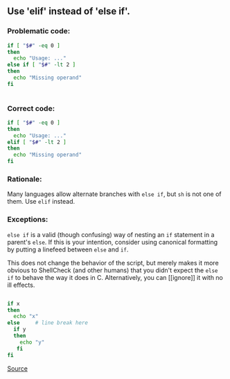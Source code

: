 ## Use 'elif' instead of 'else if'.

### Problematic code:

```sh
if [ "$#" -eq 0 ]
then
  echo "Usage: ..."
else if [ "$#" -lt 2 ]
then
  echo "Missing operand"
fi
  
```

### Correct code:

```sh
if [ "$#" -eq 0 ]
then
  echo "Usage: ..."
elif [ "$#" -lt 2 ]
then
  echo "Missing operand"
fi
```
### Rationale:

Many languages allow alternate branches with `else if`, but `sh` is not one of them. Use `elif` instead.

### Exceptions:

`else if` is a valid (though confusing) way of nesting an `if` statement in a parent's `else`. If this is your intention, consider using canonical formatting by putting a linefeed between `else` and `if`.

This does not change the behavior of the script, but merely makes it more obvious to ShellCheck (and other humans) that you didn't expect the `else if` to behave the way it does in C. Alternatively, you can [[ignore]] it with no ill effects.

```sh

if x
then
  echo "x"
else     # line break here
  if y
  then
    echo "y"
   fi 
fi
```
[Source](https://github.com/koalaman/shellcheck/wiki/SC1075)

